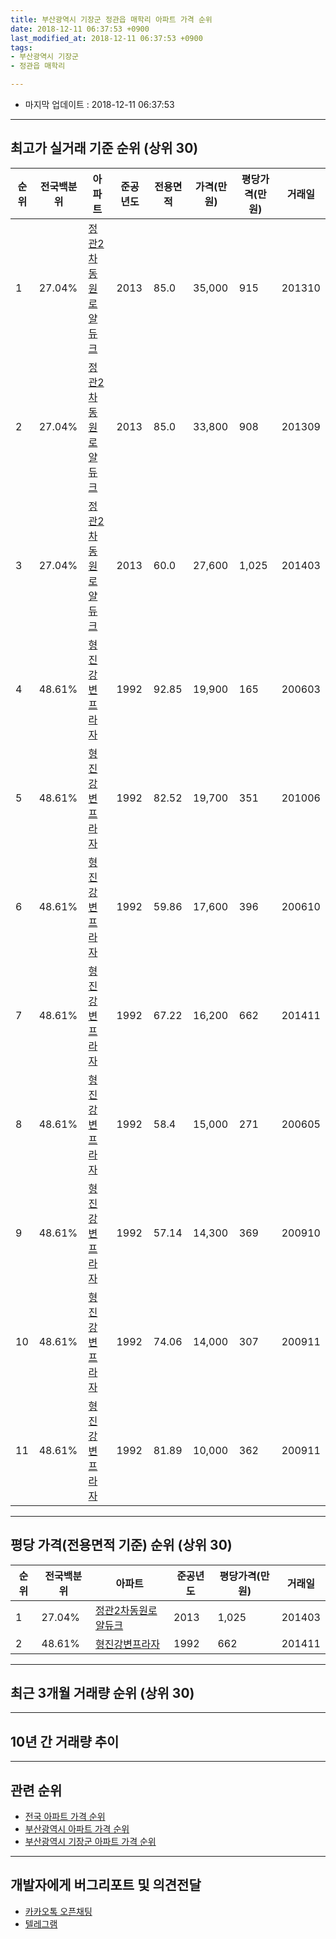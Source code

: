```yaml
---
title: 부산광역시 기장군 정관읍 매학리 아파트 가격 순위
date: 2018-12-11 06:37:53 +0900
last_modified_at: 2018-12-11 06:37:53 +0900
tags:
- 부산광역시 기장군
- 정관읍 매학리

---
```


* 마지막 업데이트 : 2018-12-11 06:37:53

---

## 최고가 실거래 기준 순위 (상위 30)


|순위|전국백분위|아파트|준공년도|전용면적|가격(만원)|평당가격(만원)|거래일|
|---|---|---|---|---|---|---|---|
|1|27.04%|[정관2차동원로얄듀크](https://search.naver.com/search.naver?query=%EB%B6%80%EC%82%B0%EA%B4%91%EC%97%AD%EC%8B%9C+%EA%B8%B0%EC%9E%A5%EA%B5%B0+%EC%A0%95%EA%B4%80%EC%9D%8D+%EB%A7%A4%ED%95%99%EB%A6%AC+%EC%A0%95%EA%B4%802%EC%B0%A8%EB%8F%99%EC%9B%90%EB%A1%9C%EC%96%84%EB%93%80%ED%81%AC)|2013|85.0|35,000|915|201310|
|2|27.04%|[정관2차동원로얄듀크](https://search.naver.com/search.naver?query=%EB%B6%80%EC%82%B0%EA%B4%91%EC%97%AD%EC%8B%9C+%EA%B8%B0%EC%9E%A5%EA%B5%B0+%EC%A0%95%EA%B4%80%EC%9D%8D+%EB%A7%A4%ED%95%99%EB%A6%AC+%EC%A0%95%EA%B4%802%EC%B0%A8%EB%8F%99%EC%9B%90%EB%A1%9C%EC%96%84%EB%93%80%ED%81%AC)|2013|85.0|33,800|908|201309|
|3|27.04%|[정관2차동원로얄듀크](https://search.naver.com/search.naver?query=%EB%B6%80%EC%82%B0%EA%B4%91%EC%97%AD%EC%8B%9C+%EA%B8%B0%EC%9E%A5%EA%B5%B0+%EC%A0%95%EA%B4%80%EC%9D%8D+%EB%A7%A4%ED%95%99%EB%A6%AC+%EC%A0%95%EA%B4%802%EC%B0%A8%EB%8F%99%EC%9B%90%EB%A1%9C%EC%96%84%EB%93%80%ED%81%AC)|2013|60.0|27,600|1,025|201403|
|4|48.61%|[형진강변프라자](https://search.naver.com/search.naver?query=%EB%B6%80%EC%82%B0%EA%B4%91%EC%97%AD%EC%8B%9C+%EA%B8%B0%EC%9E%A5%EA%B5%B0+%EC%A0%95%EA%B4%80%EC%9D%8D+%EB%A7%A4%ED%95%99%EB%A6%AC+%ED%98%95%EC%A7%84%EA%B0%95%EB%B3%80%ED%94%84%EB%9D%BC%EC%9E%90)|1992|92.85|19,900|165|200603|
|5|48.61%|[형진강변프라자](https://search.naver.com/search.naver?query=%EB%B6%80%EC%82%B0%EA%B4%91%EC%97%AD%EC%8B%9C+%EA%B8%B0%EC%9E%A5%EA%B5%B0+%EC%A0%95%EA%B4%80%EC%9D%8D+%EB%A7%A4%ED%95%99%EB%A6%AC+%ED%98%95%EC%A7%84%EA%B0%95%EB%B3%80%ED%94%84%EB%9D%BC%EC%9E%90)|1992|82.52|19,700|351|201006|
|6|48.61%|[형진강변프라자](https://search.naver.com/search.naver?query=%EB%B6%80%EC%82%B0%EA%B4%91%EC%97%AD%EC%8B%9C+%EA%B8%B0%EC%9E%A5%EA%B5%B0+%EC%A0%95%EA%B4%80%EC%9D%8D+%EB%A7%A4%ED%95%99%EB%A6%AC+%ED%98%95%EC%A7%84%EA%B0%95%EB%B3%80%ED%94%84%EB%9D%BC%EC%9E%90)|1992|59.86|17,600|396|200610|
|7|48.61%|[형진강변프라자](https://search.naver.com/search.naver?query=%EB%B6%80%EC%82%B0%EA%B4%91%EC%97%AD%EC%8B%9C+%EA%B8%B0%EC%9E%A5%EA%B5%B0+%EC%A0%95%EA%B4%80%EC%9D%8D+%EB%A7%A4%ED%95%99%EB%A6%AC+%ED%98%95%EC%A7%84%EA%B0%95%EB%B3%80%ED%94%84%EB%9D%BC%EC%9E%90)|1992|67.22|16,200|662|201411|
|8|48.61%|[형진강변프라자](https://search.naver.com/search.naver?query=%EB%B6%80%EC%82%B0%EA%B4%91%EC%97%AD%EC%8B%9C+%EA%B8%B0%EC%9E%A5%EA%B5%B0+%EC%A0%95%EA%B4%80%EC%9D%8D+%EB%A7%A4%ED%95%99%EB%A6%AC+%ED%98%95%EC%A7%84%EA%B0%95%EB%B3%80%ED%94%84%EB%9D%BC%EC%9E%90)|1992|58.4|15,000|271|200605|
|9|48.61%|[형진강변프라자](https://search.naver.com/search.naver?query=%EB%B6%80%EC%82%B0%EA%B4%91%EC%97%AD%EC%8B%9C+%EA%B8%B0%EC%9E%A5%EA%B5%B0+%EC%A0%95%EA%B4%80%EC%9D%8D+%EB%A7%A4%ED%95%99%EB%A6%AC+%ED%98%95%EC%A7%84%EA%B0%95%EB%B3%80%ED%94%84%EB%9D%BC%EC%9E%90)|1992|57.14|14,300|369|200910|
|10|48.61%|[형진강변프라자](https://search.naver.com/search.naver?query=%EB%B6%80%EC%82%B0%EA%B4%91%EC%97%AD%EC%8B%9C+%EA%B8%B0%EC%9E%A5%EA%B5%B0+%EC%A0%95%EA%B4%80%EC%9D%8D+%EB%A7%A4%ED%95%99%EB%A6%AC+%ED%98%95%EC%A7%84%EA%B0%95%EB%B3%80%ED%94%84%EB%9D%BC%EC%9E%90)|1992|74.06|14,000|307|200911|
|11|48.61%|[형진강변프라자](https://search.naver.com/search.naver?query=%EB%B6%80%EC%82%B0%EA%B4%91%EC%97%AD%EC%8B%9C+%EA%B8%B0%EC%9E%A5%EA%B5%B0+%EC%A0%95%EA%B4%80%EC%9D%8D+%EB%A7%A4%ED%95%99%EB%A6%AC+%ED%98%95%EC%A7%84%EA%B0%95%EB%B3%80%ED%94%84%EB%9D%BC%EC%9E%90)|1992|81.89|10,000|362|200911|


---

## 평당 가격(전용면적 기준) 순위 (상위 30)


|순위|전국백분위|아파트|준공년도|평당가격(만원)|거래일|
|---|---|---|---|---|---|
|1|27.04%|[정관2차동원로얄듀크](https://search.naver.com/search.naver?query=%EB%B6%80%EC%82%B0%EA%B4%91%EC%97%AD%EC%8B%9C+%EA%B8%B0%EC%9E%A5%EA%B5%B0+%EC%A0%95%EA%B4%80%EC%9D%8D+%EB%A7%A4%ED%95%99%EB%A6%AC+%EC%A0%95%EA%B4%802%EC%B0%A8%EB%8F%99%EC%9B%90%EB%A1%9C%EC%96%84%EB%93%80%ED%81%AC)|2013|1,025|201403|
|2|48.61%|[형진강변프라자](https://search.naver.com/search.naver?query=%EB%B6%80%EC%82%B0%EA%B4%91%EC%97%AD%EC%8B%9C+%EA%B8%B0%EC%9E%A5%EA%B5%B0+%EC%A0%95%EA%B4%80%EC%9D%8D+%EB%A7%A4%ED%95%99%EB%A6%AC+%ED%98%95%EC%A7%84%EA%B0%95%EB%B3%80%ED%94%84%EB%9D%BC%EC%9E%90)|1992|662|201411|


---

## 최근 3개월 거래량 순위 (상위 30)


<div style="width:100%;">
    <canvas id="deal_count_ranking" height="250"></canvas>
</div>


<script>
new Chart(document.getElementById("deal_count_ranking"), {
    type: 'horizontalBar',
    data: {
        labels: ['정관2차동원로얄듀크'],
        datasets: [{
            label: '실거래 수',
            data: [15],
            borderColor: "rgba(255, 0, 128, 1)",
            backgroundColor: "rgba(255, 0, 128, 0.5)",
            fill: false,
        }]
    },
    options: {
        responsive: true,
        title: {
            display: true,
            text: '최근 3개월 거래량 순위'
        },
        tooltips: {
            mode: 'index',
            intersect: false,
            callbacks: {
                title: function(tooltipItems, data) {
                    return "실거래 수:";
                },
                label: function(tooltipItem, data) {
                    return data.labels[tooltipItem.index] + ": " + tooltipItem.xLabel;
                }
            }
        },
        hover: {
            mode: 'nearest',
            intersect: true
        },
        scales: {
            xAxes: [{
                display: true,
                scaleLabel: {
                    display: true,
                    labelString: '실거래 수'
                },
                ticks: {
                    suggestedMin: 0,
                }
            }],
            yAxes: [{
                display: true,
                ticks: {
                    autoSkip: false,
                    callback: function(value, index, values) {
                        if (value.length > 15)
                            return value.substr(0, 13) + "...";
                        else
                            return value;
                    }
                },
                scaleLabel: {
                    display: false,
                }
            }]
        }
    }
});

</script>


---

## 10년 간 거래량 추이


<div style="width:100%;">
    <canvas id="deal_progress" height="250"></canvas>
</div>

<script>
new Chart(document.getElementById("deal_progress"), {
    type: 'line',
    data: {
        labels: ['200812','200901','200902','200903','200904','200905','200906','200907','200908','200909','200910','200911','200912','201001','201002','201003','201004','201005','201006','201007','201008','201009','201010','201011','201012','201101','201102','201103','201104','201105','201106','201107','201108','201109','201110','201111','201112','201201','201202','201203','201204','201205','201206','201207','201208','201209','201210','201211','201212','201301','201302','201303','201304','201305','201306','201307','201308','201309','201310','201311','201312','201401','201402','201403','201404','201405','201406','201407','201408','201409','201410','201411','201412','201501','201502','201503','201504','201505','201506','201507','201508','201509','201510','201511','201512','201601','201602','201603','201604','201605','201606','201607','201608','201609','201610','201611','201612','201701','201702','201703','201704','201705','201706','201707','201708','201709','201710','201711','201712','201801','201802','201803','201804','201805','201806','201807','201808','201809','201810','201811','201812'],
        datasets: [{
            label: '실거래 수',
            pointRadius: 1,
            data: [0, 1, 0, 0, 0, 0, 0, 0, 0, 0, 2, 2, 1, 1, 2, 1, 0, 2, 2, 3, 1, 0, 1, 1, 2, 2, 1, 1, 5, 1, 1, 2, 0, 2, 0, 0, 0, 0, 1, 1, 1, 2, 2, 1, 1, 0, 0, 1, 0, 0, 0, 0, 4, 3, 1, 2, 0, 3, 6, 6, 16, 13, 12, 10, 5, 4, 1, 3, 8, 5, 5, 11, 8, 12, 5, 11, 18, 11, 15, 16, 15, 10, 21, 17, 12, 3, 5, 14, 17, 9, 11, 6, 10, 5, 18, 11, 11, 4, 4, 3, 4, 6, 7, 7, 4, 9, 5, 5, 4, 6, 5, 3, 3, 8, 2, 1, 1, 4, 1, 14, 0],
            borderColor: "rgba(255, 201, 14, 1)",
            backgroundColor: "rgba(255, 201, 14, 0.5)",
            fill: true,
        }]
    },
    options: {
        responsive: true,
        title: {
            display: true,
            text: '10년간 거래량 추이'
        },
        tooltips: {
            mode: 'index',
            intersect: false,
        },
        hover: {
            mode: 'nearest',
            intersect: true
        },
        scales: {
            xAxes: [{
                display: true,
                scaleLabel: {
                    display: true,
                    labelString: '년/월'
                }
            }],
            yAxes: [{
                display: true,
                ticks: {
                    suggestedMin: 0,
                },
                scaleLabel: {
                    display: true,
                    labelString: '실거래 수'
                }
            }]
        }
    }
});

</script>


---

## 관련 순위

- [전국 아파트 가격 순위](https://inasie.github.io/apt-ranking/전국)
- [부산광역시 아파트 가격 순위](https://inasie.github.io/apt-ranking/부산광역시)
- [부산광역시 기장군 아파트 가격 순위](https://inasie.github.io/apt-ranking/부산광역시-기장군)


---

## 개발자에게 버그리포트 및 의견전달

- [카카오톡 오픈채팅](https://open.kakao.com/o/gLJUAP4)
- [텔레그램](https://t.me/inasie)

